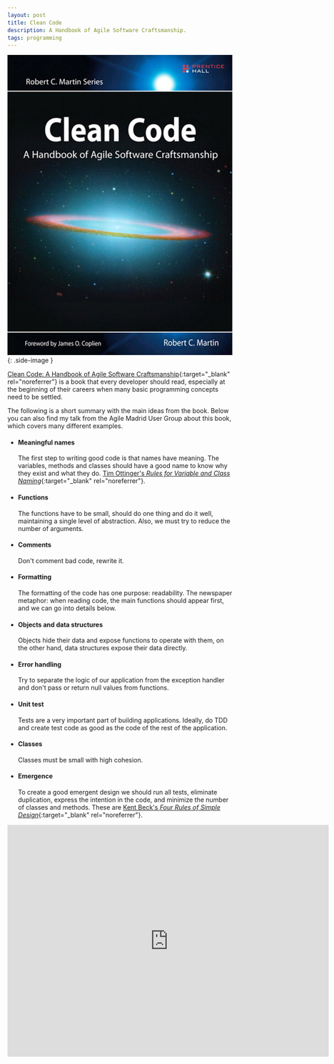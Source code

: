 ```yaml
---
layout: post
title: Clean Code
description: A Handbook of Agile Software Craftsmanship.
tags: programming
---
```


![Clean Code][5]
{: .side-image }

[Clean Code: A Handbook of Agile Software Craftsmanship][1]{:target="_blank"
rel="noreferrer"} is a book that every developer should read, especially at the
beginning of their careers when many basic programming concepts need to be
settled.

The following is a short summary with the main ideas from the book. Below you
can also find my talk from the Agile Madrid User Group about this book, which
covers many different examples.

- #### Meaningful names

    The first step to writing good code is that names have meaning. The
    variables, methods and classes should have a good name to know why they
    exist and what they do. [Tim Ottinger's *Rules for Variable and Class Naming*][4]{:target="_blank" rel="noreferrer"}.

- #### Functions

    The functions have to be small, should do one thing and do it well,
    maintaining a single level of abstraction. Also, we must try to reduce the
    number of arguments.

- #### Comments

    Don't comment bad code, rewrite it.

- #### Formatting

    The formatting of the code has one purpose: readability. The newspaper
    metaphor: when reading code, the main functions should appear first, and we
    can go into details below.

- #### Objects and data structures

    Objects hide their data and expose functions to operate with them, on the
    other hand, data structures expose their data directly.

- #### Error handling

    Try to separate the logic of our application from the exception handler and
    don't pass or return null values from functions.

- #### Unit test

    Tests are a very important part of building applications. Ideally, do TDD
    and create test code as good as the code of the rest of the application.

- #### Classes

    Classes must be small with high cohesion.

- #### Emergence

    To create a good emergent design we should run all tests, eliminate duplication,
    express the intention in the code, and minimize the number of classes and methods.
    These are [Kent Beck's *Four Rules of Simple Design*][2]{:target="_blank" rel="noreferrer"}.

<div class="iframe-container iframe-519">
  <iframe src="https://www.slideshare.net/slideshow/embed_code/8036914"
  width="720" height="519" frameborder="0" marginwidth="0" marginheight="0"
  scrolling="no"></iframe>
</div>


[1]: https://www.pearson.com/us/higher-education/program/Martin-Clean-Code-A-Handbook-of-Agile-Software-Craftsmanship/PGM63937.html
[2]: https://martinfowler.com/bliki/BeckDesignRules.html
[4]: https://drupal.star.bnl.gov/STAR/book/export/html/5692
[5]: /assets/images/posts/clean-code.jpg
